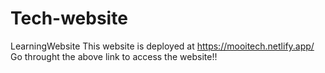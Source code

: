 # Tech-website
LearningWebsite
This website is deployed at https://mooitech.netlify.app/
Go throught the above link to access the website!!
